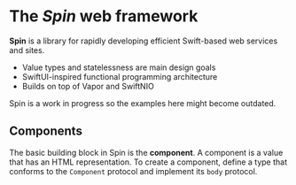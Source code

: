 # The *Spin* web framework

**Spin** is a library for rapidly developing efficient Swift-based web services and sites.

+ Value types and statelessness are main design goals
+ SwiftUI-inspired functional programming architecture
+ Builds on top of Vapor and SwiftNIO

Spin is a work in progress so the examples here might become outdated.

## Components

The basic building block in Spin is the **component**. A component is a value that has an HTML representation. To create a component, define a type that conforms to the `Component` protocol and implement its `body` protocol.
